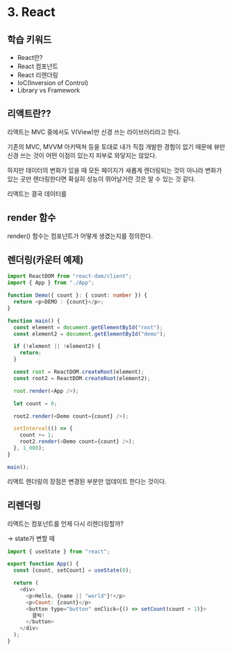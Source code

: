 # 3. React

## 학습 키워드

- React란?
- React 컴포넌트
- React 리렌더링
- IoC(Inversion of Control)
- Library vs Framework

## 리액트란??

리액트는 MVC 중에서도 V(View)만 신경 쓰는 라이브러리라고 한다.

기존의 MVC, MVVM 아키텍쳐 등을 토대로 내가 직접 개발한 경험이 없기 때문에 뷰만 신경 쓰는 것이 어떤 이점이 있는지 피부로 와닿지는 않았다.

하지만 데이터의 변화가 있을 때 모든 페이지가 새롭게 렌더링되는 것이 아니라 변화가 있는 곳만 렌더링한다면 확실히 성능이 뛰어날거란 것은 알 수 있는 것 같다.

리액트는 결국 데이터를 

## render 함수

render() 함수는 컴포넌트가 어떻게 생겼는지를 정의한다. 

## 렌더링(카운터 예제)

```typescript
import ReactDOM from "react-dom/client";
import { App } from "./App";

function Demo({ count }: { count: number }) {
  return <p>DEMO : {count}</p>;
}

function main() {
  const element = document.getElementById("root");
  const element2 = document.getElementById("demo");

  if (!element || !element2) {
    return;
  }

  const root = ReactDOM.createRoot(element);
  const root2 = ReactDOM.createRoot(element2);

  root.render(<App />);

  let count = 0;

  root2.render(<Demo count={count} />);

  setInterval(() => {
    count += 1;
    root2.render(<Demo count={count} />);
  }, 1_000);
}

main();
```

리액트 렌더링의 장점은 변경된 부분만 업데이트 한다는 것이다.

## 리렌더링

리액트는 컴포넌트를 언제 다시 리렌더링할까?

-> state가 변할 때

```javascript
import { useState } from "react";

export function App() {
  const [count, setCount] = useState(0);

  return (
    <div>
      <p>Hello, {name || "world"}!</p>
      <p>Count: {count}</p>
      <button type="button" onClick={() => setCount(count + 1)}>
        클릭!
      </button>
    </div>
  );
}
```
